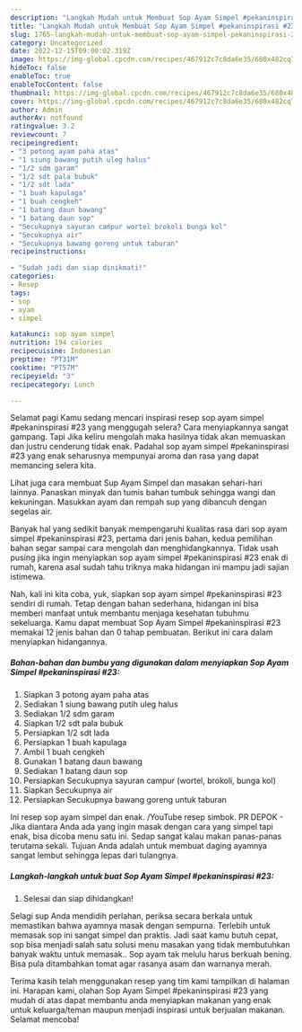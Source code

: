 ```yaml
---
description: "Langkah Mudah untuk Membuat Sop Ayam Simpel #pekaninspirasi #23 yang Enak Banget, Buat Buka Puasa Enak Banget"
title: "Langkah Mudah untuk Membuat Sop Ayam Simpel #pekaninspirasi #23 yang Enak Banget, Buat Buka Puasa Enak Banget"
slug: 1765-langkah-mudah-untuk-membuat-sop-ayam-simpel-pekaninspirasi-23-yang-enak-banget-buat-buka-puasa-enak-banget
category: Uncategorized
date: 2022-12-15T09:00:02.319Z
image: https://img-global.cpcdn.com/recipes/467912c7c8da6e35/680x482cq70/sop-ayam-simpel-pekaninspirasi-23-foto-resep-utama.jpg
hideToc: false
enableToc: true
enableTocContent: false
thumbnail: https://img-global.cpcdn.com/recipes/467912c7c8da6e35/680x482cq70/sop-ayam-simpel-pekaninspirasi-23-foto-resep-utama.jpg
cover: https://img-global.cpcdn.com/recipes/467912c7c8da6e35/680x482cq70/sop-ayam-simpel-pekaninspirasi-23-foto-resep-utama.jpg
author: Admin
authorAv: notfound
ratingvalue: 3.2
reviewcount: 7
recipeingredient:
- "3 potong ayam paha atas"
- "1 siung bawang putih uleg halus"
- "1/2 sdm garam"
- "1/2 sdt pala bubuk"
- "1/2 sdt lada"
- "1 buah kapulaga"
- "1 buah cengkeh"
- "1 batang daun bawang"
- "1 batang daun sop"
- "Secukupnya sayuran campur wortel brokoli bunga kol"
- "Secukupnya air"
- "Secukupnya bawang goreng untuk taburan"
recipeinstructions:

- "Sudah jadi dan siap dinikmati!"
categories:
- Resep
tags:
- sop
- ayam
- simpel

katakunci: sop ayam simpel 
nutrition: 194 calories
recipecuisine: Indonesian
preptime: "PT31M"
cooktime: "PT57M"
recipeyield: "3"
recipecategory: Lunch

---
```



Selamat pagi Kamu sedang mencari inspirasi resep sop ayam simpel #pekaninspirasi #23 yang menggugah selera? Cara menyiapkannya sangat gampang. Tapi Jika keliru mengolah maka hasilnya tidak akan memuaskan dan justru cenderung tidak enak. Padahal sop ayam simpel #pekaninspirasi #23 yang enak seharusnya mempunyai aroma dan rasa yang dapat memancing selera kita.


Lihat juga cara membuat Sup Ayam Simpel dan masakan sehari-hari lainnya. Panaskan minyak dan tumis bahan tumbuk sehingga wangi dan kekuningan. Masukkan ayam dan rempah sup yang dibancuh dengan segelas air.

Banyak hal yang sedikit banyak mempengaruhi kualitas rasa dari sop ayam simpel #pekaninspirasi #23, pertama dari jenis bahan, kedua pemilihan bahan segar sampai cara mengolah dan menghidangkannya. Tidak usah pusing jika ingin menyiapkan sop ayam simpel #pekaninspirasi #23 enak di rumah, karena asal sudah tahu triknya maka hidangan ini mampu jadi sajian istimewa.


Nah, kali ini kita coba, yuk, siapkan sop ayam simpel #pekaninspirasi #23 sendiri di rumah. Tetap dengan bahan sederhana, hidangan ini bisa memberi manfaat untuk membantu menjaga kesehatan tubuhmu sekeluarga. Kamu dapat membuat Sop Ayam Simpel #pekaninspirasi #23 memakai 12 jenis bahan dan 0 tahap pembuatan. Berikut ini cara dalam menyiapkan hidangannya.

<!--inarticleads1-->

##### Bahan-bahan dan bumbu yang digunakan dalam menyiapkan Sop Ayam Simpel #pekaninspirasi #23:

1. Siapkan 3 potong ayam paha atas
1. Sediakan 1 siung bawang putih uleg halus
1. Sediakan 1/2 sdm garam
1. Siapkan 1/2 sdt pala bubuk
1. Persiapkan 1/2 sdt lada
1. Persiapkan 1 buah kapulaga
1. Ambil 1 buah cengkeh
1. Gunakan 1 batang daun bawang
1. Sediakan 1 batang daun sop
1. Persiapkan Secukupnya sayuran campur (wortel, brokoli, bunga kol)
1. Siapkan Secukupnya air
1. Persiapkan Secukupnya bawang goreng untuk taburan


Ini resep sop ayam simpel dan enak. /YouTube resep simbok. PR DEPOK - Jika diantara Anda ada yang ingin masak dengan cara yang simpel tapi enak, bisa dicoba menu satu ini. Sedap sangat kalau makan panas-panas terutama sekali. Tujuan Anda adalah untuk membuat daging ayamnya sangat lembut sehingga lepas dari tulangnya. 

<!--inarticleads2-->

##### Langkah-langkah untuk buat Sop Ayam Simpel #pekaninspirasi #23:


1. Selesai dan siap dihidangkan!

Selagi sup Anda mendidih perlahan, periksa secara berkala untuk memastikan bahwa ayamnya masak dengan sempurna. Terlebih untuk memasak sop ini sangat simpel dan praktis. Jadi saat kamu butuh cepat, sop bisa menjadi salah satu solusi menu masakan yang tidak membutuhkan banyak waktu untuk memasak.. Sop ayam tak melulu harus berkuah bening. Bisa pula ditambahkan tomat agar rasanya asam dan warnanya merah. 

Terima kasih telah menggunakan resep yang tim kami tampilkan di halaman ini. Harapan kami, olahan Sop Ayam Simpel #pekaninspirasi #23 yang mudah di atas dapat membantu anda menyiapkan makanan yang enak untuk keluarga/teman maupun menjadi inspirasi untuk berjualan makanan. Selamat mencoba!
